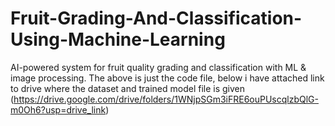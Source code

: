 # Fruit-Grading-And-Classification-Using-Machine-Learning
AI-powered system for fruit quality grading and classification with ML &amp; image processing.
The above is just the code file, below i have attached link to drive where the dataset and trained model file is given  (https://drive.google.com/drive/folders/1WNjpSGm3iFRE6ouPUscqlzbQlG-m0Oh6?usp=drive_link)
